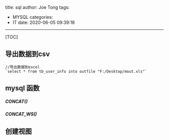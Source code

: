 title: sql
author: Joe Tong
tags:
  - MYSQL 
categories:  
  - IT 
date: 2020-06-05 09:39:18
---
[TOC]

## 导出数据到csv
```
//导出数据到excel
`select * from tb_user_info into outfile "F:/Desktop/mout.xls"`
```
## mysql 函数
  ##### CONCAT()
  ##### CONCAT_WS()

## 创建视图



